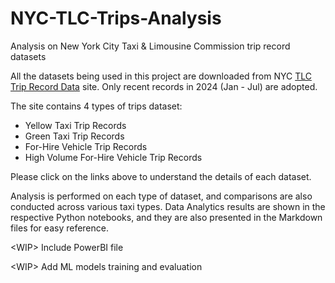 # NYC-TLC-Trips-Analysis

Analysis on New York City Taxi &amp; Limousine Commission trip record datasets

All the datasets being used in this project are downloaded from NYC [TLC Trip Record Data](https://www.nyc.gov/site/tlc/about/tlc-trip-record-data.page) site. Only recent records in 2024 (Jan - Jul) are adopted.

The site contains 4 types of trips dataset:
- Yellow Taxi Trip Records
- Green Taxi Trip Records
- For-Hire Vehicle Trip Records
- High Volume For-Hire Vehicle Trip Records

Please click on the links above to understand the details of each dataset.

Analysis is performed on each type of dataset, and comparisons are also conducted across various taxi types. Data Analytics results are shown in the respective Python notebooks, and they are also presented in the Markdown files for easy reference.

\<WIP\> Include PowerBI file

\<WIP\> Add ML models training and evaluation
